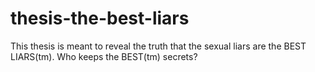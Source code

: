 # thesis-the-best-liars
This thesis is meant to reveal the truth that the sexual liars are the BEST LIARS(tm). Who keeps the BEST(tm) secrets?
